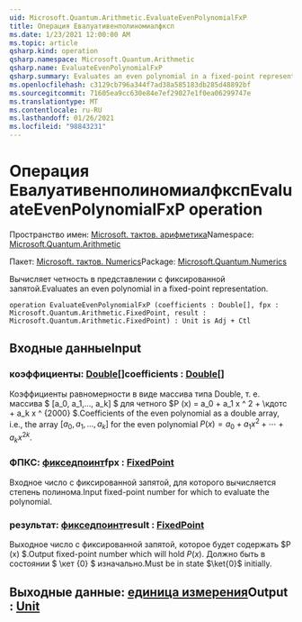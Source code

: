 ```yaml
---
uid: Microsoft.Quantum.Arithmetic.EvaluateEvenPolynomialFxP
title: Операция Евалуативенполиномиалфксп
ms.date: 1/23/2021 12:00:00 AM
ms.topic: article
qsharp.kind: operation
qsharp.namespace: Microsoft.Quantum.Arithmetic
qsharp.name: EvaluateEvenPolynomialFxP
qsharp.summary: Evaluates an even polynomial in a fixed-point representation.
ms.openlocfilehash: c3129cb796a344f7ad38a585183db285d48892bf
ms.sourcegitcommit: 71605ea9cc630e84e7ef29027e1f0ea06299747e
ms.translationtype: MT
ms.contentlocale: ru-RU
ms.lasthandoff: 01/26/2021
ms.locfileid: "98843231"
---
```

# <a name="evaluateevenpolynomialfxp-operation"></a><span data-ttu-id="2a531-102">Операция Евалуативенполиномиалфксп</span><span class="sxs-lookup"><span data-stu-id="2a531-102">EvaluateEvenPolynomialFxP operation</span></span>

<span data-ttu-id="2a531-103">Пространство имен: [Microsoft. тактов. арифметика](xref:Microsoft.Quantum.Arithmetic)</span><span class="sxs-lookup"><span data-stu-id="2a531-103">Namespace: [Microsoft.Quantum.Arithmetic](xref:Microsoft.Quantum.Arithmetic)</span></span>

<span data-ttu-id="2a531-104">Пакет: [Microsoft. тактов. Numerics](https://nuget.org/packages/Microsoft.Quantum.Numerics)</span><span class="sxs-lookup"><span data-stu-id="2a531-104">Package: [Microsoft.Quantum.Numerics](https://nuget.org/packages/Microsoft.Quantum.Numerics)</span></span>


<span data-ttu-id="2a531-105">Вычисляет четность в представлении с фиксированной запятой.</span><span class="sxs-lookup"><span data-stu-id="2a531-105">Evaluates an even polynomial in a fixed-point representation.</span></span>

```qsharp
operation EvaluateEvenPolynomialFxP (coefficients : Double[], fpx : Microsoft.Quantum.Arithmetic.FixedPoint, result : Microsoft.Quantum.Arithmetic.FixedPoint) : Unit is Adj + Ctl
```


## <a name="input"></a><span data-ttu-id="2a531-106">Входные данные</span><span class="sxs-lookup"><span data-stu-id="2a531-106">Input</span></span>

### <a name="coefficients--double"></a><span data-ttu-id="2a531-107">коэффициенты: [Double](xref:microsoft.quantum.lang-ref.double)[]</span><span class="sxs-lookup"><span data-stu-id="2a531-107">coefficients : [Double](xref:microsoft.quantum.lang-ref.double)[]</span></span>

<span data-ttu-id="2a531-108">Коэффициенты равномерности в виде массива типа Double, т. е. массива $ [a_0, a_1,..., a_k] $ для четного $P (x) = a_0 + a_1 x ^ 2 + \кдотс + a_k x ^ {2000} $.</span><span class="sxs-lookup"><span data-stu-id="2a531-108">Coefficients of the even polynomial as a double array, i.e., the array $[a_0, a_1, ..., a_k]$ for the even polynomial $P(x) = a_0 + a_1 x^2 + \cdots + a_k x^{2k}$.</span></span>


### <a name="fpx--fixedpoint"></a><span data-ttu-id="2a531-109">ФПКС: [фикседпоинт](xref:Microsoft.Quantum.Arithmetic.FixedPoint)</span><span class="sxs-lookup"><span data-stu-id="2a531-109">fpx : [FixedPoint](xref:Microsoft.Quantum.Arithmetic.FixedPoint)</span></span>

<span data-ttu-id="2a531-110">Входное число с фиксированной запятой, для которого вычисляется степень полинома.</span><span class="sxs-lookup"><span data-stu-id="2a531-110">Input fixed-point number for which to evaluate the polynomial.</span></span>


### <a name="result--fixedpoint"></a><span data-ttu-id="2a531-111">результат: [фикседпоинт](xref:Microsoft.Quantum.Arithmetic.FixedPoint)</span><span class="sxs-lookup"><span data-stu-id="2a531-111">result : [FixedPoint](xref:Microsoft.Quantum.Arithmetic.FixedPoint)</span></span>

<span data-ttu-id="2a531-112">Выходное число с фиксированной запятой, которое будет содержать $P (x) $.</span><span class="sxs-lookup"><span data-stu-id="2a531-112">Output fixed-point number which will hold $P(x)$.</span></span> <span data-ttu-id="2a531-113">Должно быть в состоянии $ \кет {0} $ изначально.</span><span class="sxs-lookup"><span data-stu-id="2a531-113">Must be in state $\ket{0}$ initially.</span></span>



## <a name="output--unit"></a><span data-ttu-id="2a531-114">Выходные данные: [единица измерения](xref:microsoft.quantum.lang-ref.unit)</span><span class="sxs-lookup"><span data-stu-id="2a531-114">Output : [Unit](xref:microsoft.quantum.lang-ref.unit)</span></span>

